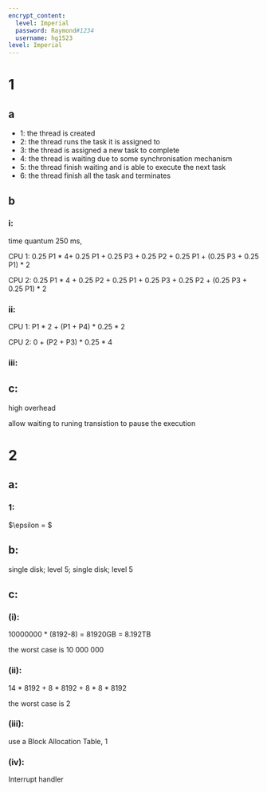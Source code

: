 ```yaml
---
encrypt_content:
  level: Imperial
  password: Raymond#1234
  username: hg1523
level: Imperial
---
```

# 1
## a
- 1: the thread is created
- 2: the thread runs the task it is assigned to
- 3: the thread is assigned a new task to complete
- 4: the thread is waiting due to some synchronisation mechanism
- 5: the thread finish waiting and is able to execute the next task
- 6: the thread finish all the task and terminates
## b
### i:
time quantum 250 ms, 

CPU 1: 0.25 P1 * 4+ 0.25 P1 + 0.25 P3 + 0.25 P2 + 0.25 P1 + (0.25 P3 + 0.25 P1) * 2

CPU 2: 0.25 P1 * 4 + 0.25 P2 + 0.25 P1 + 0.25 P3 + 0.25 P2 + (0.25 P3 + 0.25 P1) * 2
### ii:
CPU 1: P1 * 2 + (P1 + P4) * 0.25 * 2

CPU 2: 0 + (P2 + P3) * 0.25 * 4

### iii:

## c:
high overhead

allow waiting to runing transistion to pause the execution

# 2
## a:
### 1:
$\epsilon = $

## b:
single disk; level 5; single disk; level 5

## c:
### (i):
10000000 * (8192-8) = 81920GB = 8.192TB

the worst case is 10 000 000

### (ii):
14 * 8192 + 8 * 8192 + 8 * 8 * 8192

the worst case is 2

### (iii):
use a Block Allocation Table, 1

### (iv):
Interrupt handler